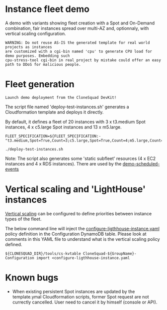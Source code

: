 
# Instance fleet demo

A demo with variants showing fleet creation with a Spot and On-Demand combination, fair instances spread over multi-AZ and,
optionnaly, with vertical scaling configuration.

	WARNING: Do not reuse AS-IS the generated template for real world projects as instances
	are customized with a cgi-bin named 'cpu' to generate CPU load for demo purposes. Embedding such
	cpu-stress-tool cgi-bin in real project by mistake could offer an easy path to DDoS for malicious people.

# Fleet generation

	Launch demo deployment from the CloneSquad DevKit!

The script file named 'deploy-test-instances.sh' generates a Cloudformation template and deploys it directly.

By default, it defines a fleet of 20 instances with 3 x t3.medium Spot instances, 4 x c5.large Spot instances and 13 x m5.large.

```shell
FLEET_SPECIFICATION=${FLEET_SPECIFICATION:-"t3.medium,Spot=True,Count=3;c5.large,Spot=True,Count=4;m5.large,Count=13"}
```


```shell
./deploy-test-instances.sh
```

Note: The script also generates some 'static subfleet' resources (4 x EC2 instances and 4 x RDS instances). There are used by the 
[demo-scheduled-events](../demo-scheduled-events/)


# Vertical scaling and 'LightHouse' instances

[Vertical scaling](../../../docs/SCALING.md#vertical-scaling) can be configured to define priorities between instance types of the fleet.

The below command line will inject the [configure-ligthhouse-instance.yaml](configure-ligthhouse-instance.yaml) policy definition
in the Configuration DynamoDB table. Please look at comments in this YAML file to understand what is the vertical scaling policy defined.

```shell
${CLONESQUAD_DIR}/tools/cs-kvtable CloneSquad-${GroupName}-Configuration import <configure-ligthhouse-instance.yaml
```

# Known bugs

* When existing persistent Spot instances are updated by the template.ymal Cloudformation scripts, former 
Spot request are not currectly cancelled. User need to cancel it by himself (console or API).

